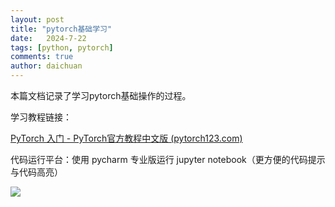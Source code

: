 ```yaml
---
layout: post
title: "pytorch基础学习"
date:   2024-7-22
tags: [python, pytorch]
comments: true
author: daichuan
---
```


本篇文档记录了学习pytorch基础操作的过程。

<!-- more -->

学习教程链接：

[PyTorch 入门 - PyTorch官方教程中文版 (pytorch123.com)](https://pytorch123.com/SecondSection/what_is_pytorch/)

代码运行平台：使用 pycharm 专业版运行 jupyter notebook（更方便的代码提示与代码高亮）

![](https://chuanleiD.github.io/images/PixPin_2024-07-22_21-40-00.png)
